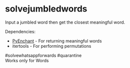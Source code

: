# solvejumbledwords

<p>
Input a jumbled word then get the closest meaningful word.
</p>

Dependencies: 
<ul>
<li><a href='https://pypi.org/project/pyenchant/'>PyEnchant</a> - For returning meaningful words</li>
<li>itertools - For performing permutations</li>
</ul>

#solvewhatsappforwards
#quarantine
<br>
Works only for Words
